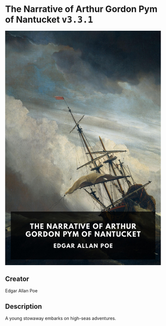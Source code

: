 
# The Narrative of Arthur Gordon Pym of Nantucket <kbd>v3.3.1</kbd>

<center>
  <img src="./cover-1024.jpg"/>
</center>

## Creator
Edgar Allan Poe

## Description
A young stowaway embarks on high-seas adventures.
